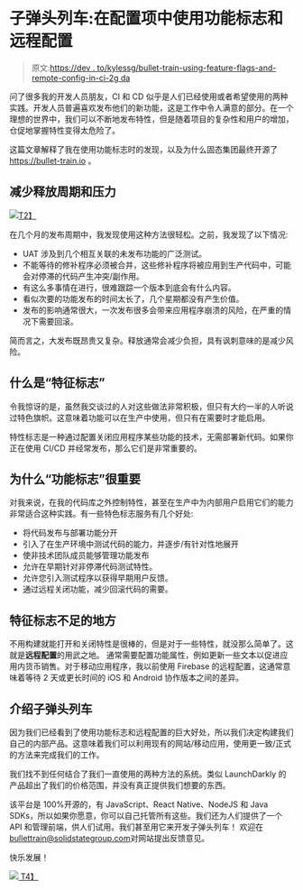 # 子弹头列车:在配置项中使用功能标志和远程配置

> 原文:[https://dev . to/kylessg/bullet-train-using-feature-flags-and-remote-config-in-ci-2g da](https://dev.to/kylessg/bullet-train-using-feature-flags-and-remote-config-in-ci-2gda)

问了很多我的开发人员朋友，CI 和 CD 似乎是人们已经使用或者希望使用的两种实践。开发人员普遍喜欢发布他们的新功能，这是工作中令人满意的部分。在一个理想的世界中，我们可以不断地发布特性，但是随着项目的复杂性和用户的增加，仓促地掌握特性变得太危险了。

这篇文章解释了我在使用功能标志时的发现，以及为什么固态集团最终开源了 https://bullet-train.io 。

## 减少释放周期和压力

[![](../Images/6f848fbc6e95060d34acb9f47bfc4f7d.png)T2】](https://res.cloudinary.com/practicaldev/image/fetch/s--hygKN7cc--/c_limit%2Cf_auto%2Cfl_progressive%2Cq_auto%2Cw_880/http://cdn2.stylecraze.com/wp-content/uploads/2015/07/2798-How-To-Make-A-Stress-Ball-At-Home-ss.jpg)

在几个月的发布周期中，我发现使用这种方法很轻松。之前，我发现了以下情况:

*   UAT 涉及到几个相互关联的未发布功能的广泛测试。
*   不能等待的修补程序必须被合并，这些修补程序将被应用到生产代码中，可能会对停滞的代码产生冲突/副作用。
*   有这么多事情在进行，很难跟踪一个版本到底会有什么内容。
*   看似次要的功能发布的时间太长了，几个星期都没有产生价值。
*   发布的影响通常很大，一次发布很多会带来应用程序崩溃的风险，在严重的情况下需要回滚。

简而言之，大发布既昂贵又复杂。释放通常会减少负担，具有讽刺意味的是减少风险。

## 什么是“特征标志”

令我惊讶的是，虽然我交谈过的人对这些做法非常积极，但只有大约一半的人听说过特色旗帜。这意味着功能可以在生产中使用，但只有在需要时才能启用。

特性标志是一种通过配置关闭应用程序某些功能的技术，无需部署新代码。如果你正在使用 CI/CD 并经常发布，那么它们是非常重要的。

## 为什么“功能标志”很重要

对我来说，在我的代码库之外控制特性，甚至在生产中为内部用户启用它们的能力非常适合这种实践。有一些特色标志服务有几个好处:

*   将代码发布与部署功能分开
*   引入了在生产环境中测试代码的能力，并逐步/有针对性地展开
*   使非技术团队成员能够管理功能发布
*   允许在早期针对非停滞代码测试特性。
*   允许您引入测试程序以获得早期用户反馈。
*   通过远程关闭功能，减少回滚代码的需要。

## 特征标志不足的地方

不用构建就能打开和关闭特性是很棒的，但是对于一些特性，就没那么简单了。这就是**远程配置**的用武之地。
通常需要配置功能属性，例如更新一些文本以促进应用内货币销售。对于移动应用程序，我以前使用 Firebase 的远程配置，这通常意味着等待 2 天或更长时间的 iOS 和 Android 协作版本之间的差异。

## 介绍子弹头列车

因为我们已经看到了使用功能标志和远程配置的巨大好处，所以我们决定构建我们自己的内部产品。这意味着我们可以利用现有的网站/移动应用，使用更一致/正式的方法来完成我们的工作。

我们找不到任何结合了我们一直使用的两种方法的系统。类似 LaunchDarkly 的产品超出了我们的价格范围，并没有真正提供我们想要的东西。

该平台是 100%开源的，有 JavaScript、React Native、NodeJS 和 Java SDKs，所以如果你愿意，你可以自己托管所有这些。我们还为人们提供了一个 API 和管理前端，供人们试用。我们甚至用它来开发子弹头列车！
欢迎在[bullettrain@solidstategroup.com](mailto:bullettrain@solidstategroup.com)对网站提出反馈意见。

快乐发展！

 [![](../Images/512f36e256880cb027ee181141daf1e9.png)
T4】](https://bullet-train.io)